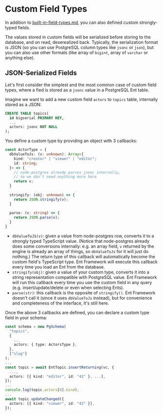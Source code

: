 # Custom Field Types

In addition to [built-in-field-types.md](built-in-field-types.md "mention"), you can also defined custom strongly-typed fields.

The values stored in custom fields will be serialized before storing to the database, and on read, deserealized back. Typically, the serialization format is JSON (so you can use PostgreSQL column types like `jsonc` or `json`), but you can also use other formats (like array of `bigint`, array of `varchar` or anything else).

## JSON-Serialized Fields

Let's first consider the simplest and the most common case of custom field types, where a fied is stored as a `jsonc` value in a PostgreSQL Ent table.

Imagine we want to add a new custom field `actors` to `topics` table, internally stored as a JSON:

```sql
CREATE TABLE topics(
  id bigserial PRIMARY KEY,
  ...
  actors: jsonc NOT NULL
);
```

You define a custom type by providing an object with 3 callbacks:

```typescript
const ActorType = {  
  dbValueToJs: (v: unknown): Array<{
    kind: "creator" | "viewer" | "editor";
    id: string;
  }> => {
    // node-postgres already parses jsonc internally,
    // so we don't need anything more here
    return v;
  }
  
  stringify: (obj: unknown) => {
    return JSON.stringify(v);
  }
  
  parse: (v: string) => {
    return JSON.parse(v);
  }
}
```

* `dbValueToJS(v)`: given a value from node-postgres row, converts it to a strongly typed TypeScript value. (Notice that node-postgres already does some conversions internally: e.g. an array field, `v` returned by the engine is already an array of things, so `dbValueToJs` for it will just do nothing.) The return type of this callback will automatically become the custom field's TypeScript type. Ent Framework will execute this callback every time you load an Ent from the database.
* `stringify(obj)`: given a value of your custom type, converts it into a string representation compatible with PostgreSQL value. Ent Framework will run this callback every time you use the custom field in any query (e.g. insert/update/delete or even when selecting Ents).
* `parse(str)`: this callback is the opposite of `stringify()`. Ent Framework doesn't call it (since it uses `dbValueToJs` instead), but for convenience and completeness of the interface, it's still here.

Once the above 3 callbacks are defined, you can declare a custom type field in your schema:

```typescript
const schema = new PgSchema(
  "topics",
  {
    ...
    actors: { type: ActorsType },    
  },
  ["slug"]
);
...
const topic = await EntTopic.insertReturning(vc, {
  ...,
  actors: [{ kind: "editor", id: "42" }, ...],
});
...
console.log(topic.actors[0].kind);
...
await topic.updateChanged({
  actors: [{ kind: "viewer", id: "42" }],
});
```
